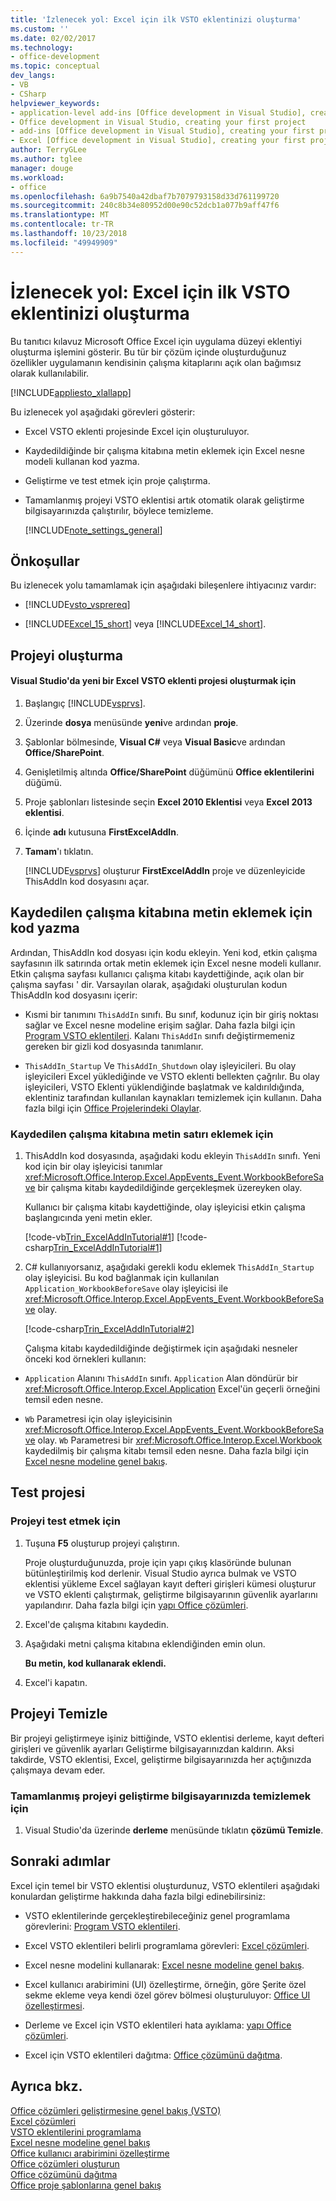 ```yaml
---
title: 'İzlenecek yol: Excel için ilk VSTO eklentinizi oluşturma'
ms.custom: ''
ms.date: 02/02/2017
ms.technology:
- office-development
ms.topic: conceptual
dev_langs:
- VB
- CSharp
helpviewer_keywords:
- application-level add-ins [Office development in Visual Studio], creating your first project
- Office development in Visual Studio, creating your first project
- add-ins [Office development in Visual Studio], creating your first project
- Excel [Office development in Visual Studio], creating your first project
author: TerryGLee
ms.author: tglee
manager: douge
ms.workload:
- office
ms.openlocfilehash: 6a9b7540a42dbaf7b7079793158d33d761199720
ms.sourcegitcommit: 240c8b34e80952d00e90c52dcb1a077b9aff47f6
ms.translationtype: MT
ms.contentlocale: tr-TR
ms.lasthandoff: 10/23/2018
ms.locfileid: "49949909"
---
```

# <a name="walkthrough-create-your-first-vsto-add-in-for-excel"></a>İzlenecek yol: Excel için ilk VSTO eklentinizi oluşturma
  Bu tanıtıcı kılavuz Microsoft Office Excel için uygulama düzeyi eklentiyi oluşturma işlemini gösterir. Bu tür bir çözüm içinde oluşturduğunuz özellikler uygulamanın kendisinin çalışma kitaplarını açık olan bağımsız olarak kullanılabilir.  
  
 [!INCLUDE[appliesto_xlallapp](../vsto/includes/appliesto-xlallapp-md.md)]  
  
 Bu izlenecek yol aşağıdaki görevleri gösterir:  
  
- Excel VSTO eklenti projesinde Excel için oluşturuluyor.  
  
- Kaydedildiğinde bir çalışma kitabına metin eklemek için Excel nesne modeli kullanan kod yazma.  
  
- Geliştirme ve test etmek için proje çalıştırma.  
  
- Tamamlanmış projeyi VSTO eklentisi artık otomatik olarak geliştirme bilgisayarınızda çalıştırılır, böylece temizleme.  
  
  [!INCLUDE[note_settings_general](../sharepoint/includes/note-settings-general-md.md)]  
  
## <a name="prerequisites"></a>Önkoşullar  
 Bu izlenecek yolu tamamlamak için aşağıdaki bileşenlere ihtiyacınız vardır:  
  
-   [!INCLUDE[vsto_vsprereq](../vsto/includes/vsto-vsprereq-md.md)]  
  
-   [!INCLUDE[Excel_15_short](../vsto/includes/excel-15-short-md.md)] veya [!INCLUDE[Excel_14_short](../vsto/includes/excel-14-short-md.md)].  
  
## <a name="create-the-project"></a>Projeyi oluşturma  
  
#### <a name="to-create-a-new-excel-vsto-add-in-project-in-visual-studio"></a>Visual Studio'da yeni bir Excel VSTO eklenti projesi oluşturmak için  
  
1.  Başlangıç [!INCLUDE[vsprvs](../sharepoint/includes/vsprvs-md.md)].  
  
2.  Üzerinde **dosya** menüsünde **yeni**ve ardından **proje**.  
  
3.  Şablonlar bölmesinde, **Visual C#** veya **Visual Basic**ve ardından **Office/SharePoint**.  
  
4.  Genişletilmiş altında **Office/SharePoint** düğümünü **Office eklentilerini** düğümü.  
  
5.  Proje şablonları listesinde seçin **Excel 2010 Eklentisi** veya **Excel 2013 eklentisi**.  
  
6.  İçinde **adı** kutusuna **FirstExcelAddIn**.  
  
7.  **Tamam**'ı tıklatın.  
  
     [!INCLUDE[vsprvs](../sharepoint/includes/vsprvs-md.md)] oluşturur **FirstExcelAddIn** proje ve düzenleyicide ThisAddIn kod dosyasını açar.  
  
## <a name="write-code-to-add-text-to-the-saved-workbook"></a>Kaydedilen çalışma kitabına metin eklemek için kod yazma  
 Ardından, ThisAddIn kod dosyası için kodu ekleyin. Yeni kod, etkin çalışma sayfasının ilk satırında ortak metin eklemek için Excel nesne modeli kullanır. Etkin çalışma sayfası kullanıcı çalışma kitabı kaydettiğinde, açık olan bir çalışma sayfası ' dir. Varsayılan olarak, aşağıdaki oluşturulan kodun ThisAddIn kod dosyasını içerir:  
  
-   Kısmi bir tanımını `ThisAddIn` sınıfı. Bu sınıf, kodunuz için bir giriş noktası sağlar ve Excel nesne modeline erişim sağlar. Daha fazla bilgi için [Program VSTO eklentileri](../vsto/programming-vsto-add-ins.md). Kalanı `ThisAddIn` sınıfı değiştirmemeniz gereken bir gizli kod dosyasında tanımlanır.  
  
-   `ThisAddIn_Startup` Ve `ThisAddIn_Shutdown` olay işleyicileri. Bu olay işleyicileri Excel yüklediğinde ve VSTO eklenti bellekten çağrılır. Bu olay işleyicileri, VSTO Eklenti yüklendiğinde başlatmak ve kaldırıldığında, eklentiniz tarafından kullanılan kaynakları temizlemek için kullanın. Daha fazla bilgi için [Office Projelerindeki Olaylar](../vsto/events-in-office-projects.md).  
  
### <a name="to-add-a-line-of-text-to-the-saved-workbook"></a>Kaydedilen çalışma kitabına metin satırı eklemek için  
  
1. ThisAddIn kod dosyasında, aşağıdaki kodu ekleyin `ThisAddIn` sınıfı. Yeni kod için bir olay işleyicisi tanımlar <xref:Microsoft.Office.Interop.Excel.AppEvents_Event.WorkbookBeforeSave> bir çalışma kitabı kaydedildiğinde gerçekleşmek üzereyken olay.  
  
    Kullanıcı bir çalışma kitabı kaydettiğinde, olay işleyicisi etkin çalışma başlangıcında yeni metin ekler.  
  
    [!code-vb[Trin_ExcelAddInTutorial#1](../vsto/codesnippet/VisualBasic/Trin_ExcelAddInTutorial/ThisAddIn.vb#1)]
    [!code-csharp[Trin_ExcelAddInTutorial#1](../vsto/codesnippet/CSharp/Trin_ExcelAddInTutorial/ThisAddIn.cs#1)]  
  
2. C# kullanıyorsanız, aşağıdaki gerekli kodu eklemek `ThisAddIn_Startup` olay işleyicisi. Bu kod bağlanmak için kullanılan `Application_WorkbookBeforeSave` olay işleyicisi ile <xref:Microsoft.Office.Interop.Excel.AppEvents_Event.WorkbookBeforeSave> olay.  
  
    [!code-csharp[Trin_ExcelAddInTutorial#2](../vsto/codesnippet/CSharp/Trin_ExcelAddInTutorial/ThisAddIn.cs#2)]  
  
   Çalışma kitabı kaydedildiğinde değiştirmek için aşağıdaki nesneler önceki kod örnekleri kullanın:  
  
-   `Application` Alanını `ThisAddIn` sınıfı. `Application` Alan döndürür bir <xref:Microsoft.Office.Interop.Excel.Application> Excel'ün geçerli örneğini temsil eden nesne.  
  
-   `Wb` Parametresi için olay işleyicisinin <xref:Microsoft.Office.Interop.Excel.AppEvents_Event.WorkbookBeforeSave> olay. `Wb` Parametresi bir <xref:Microsoft.Office.Interop.Excel.Workbook> kaydedilmiş bir çalışma kitabı temsil eden nesne. Daha fazla bilgi için [Excel nesne modeline genel bakış](../vsto/excel-object-model-overview.md).  
  
## <a name="test-the-project"></a>Test projesi  
  
### <a name="to-test-the-project"></a>Projeyi test etmek için  
  
1.  Tuşuna **F5** oluşturup projeyi çalıştırın.  
  
     Proje oluşturduğunuzda, proje için yapı çıkış klasöründe bulunan bütünleştirilmiş kod derlenir. Visual Studio ayrıca bulmak ve VSTO eklentisi yükleme Excel sağlayan kayıt defteri girişleri kümesi oluşturur ve VSTO eklenti çalıştırmak, geliştirme bilgisayarının güvenlik ayarlarını yapılandırır. Daha fazla bilgi için [yapı Office çözümleri](../vsto/building-office-solutions.md).  
  
2.  Excel'de çalışma kitabını kaydedin.  
  
3.  Aşağıdaki metni çalışma kitabına eklendiğinden emin olun.  
  
     **Bu metin, kod kullanarak eklendi.**  
  
4.  Excel'i kapatın.  
  
## <a name="clean-up-the-project"></a>Projeyi Temizle  
 Bir projeyi geliştirmeye işiniz bittiğinde, VSTO eklentisi derleme, kayıt defteri girişleri ve güvenlik ayarları Geliştirme bilgisayarınızdan kaldırın. Aksi takdirde, VSTO eklentisi, Excel, geliştirme bilgisayarınızda her açtığınızda çalışmaya devam eder.  
  
### <a name="to-clean-up-the-completed-project-on-your-development-computer"></a>Tamamlanmış projeyi geliştirme bilgisayarınızda temizlemek için  
  
1.  Visual Studio'da üzerinde **derleme** menüsünde tıklatın **çözümü Temizle**.  
  
## <a name="next-steps"></a>Sonraki adımlar  
 Excel için temel bir VSTO eklentisi oluşturdunuz, VSTO eklentileri aşağıdaki konulardan geliştirme hakkında daha fazla bilgi edinebilirsiniz:  
  
-   VSTO eklentilerinde gerçekleştirebileceğiniz genel programlama görevlerini: [Program VSTO eklentileri](../vsto/programming-vsto-add-ins.md).  
  
-   Excel VSTO eklentileri belirli programlama görevleri: [Excel çözümleri](../vsto/excel-solutions.md).  
  
-   Excel nesne modelini kullanarak: [Excel nesne modeline genel bakış](../vsto/excel-object-model-overview.md).  
  
-   Excel kullanıcı arabirimini (UI) özelleştirme, örneğin, göre Şerite özel sekme ekleme veya kendi özel görev bölmesi oluşturuluyor: [Office UI özelleştirmesi](../vsto/office-ui-customization.md).  
  
-   Derleme ve Excel için VSTO eklentileri hata ayıklama: [yapı Office çözümleri](../vsto/building-office-solutions.md).  
  
-   Excel için VSTO eklentileri dağıtma: [Office çözümünü dağıtma](../vsto/deploying-an-office-solution.md).  
  
## <a name="see-also"></a>Ayrıca bkz.  
 [Office çözümleri geliştirmesine genel bakış &#40;VSTO&#41;](../vsto/office-solutions-development-overview-vsto.md)   
 [Excel çözümleri](../vsto/excel-solutions.md)   
 [VSTO eklentilerini programlama](../vsto/programming-vsto-add-ins.md)   
 [Excel nesne modeline genel bakış](../vsto/excel-object-model-overview.md)   
 [Office kullanıcı arabirimini özelleştirme](../vsto/office-ui-customization.md)   
 [Office çözümleri oluşturun](../vsto/building-office-solutions.md)   
 [Office çözümünü dağıtma](../vsto/deploying-an-office-solution.md)   
 [Office proje şablonlarına genel bakış](../vsto/office-project-templates-overview.md)  
  
  